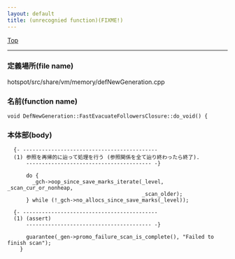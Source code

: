 ```yaml
---
layout: default
title: (unrecognied function)(FIXME!)
---
```

[Top](../index.html)

--- 
### 定義場所(file name)
hotspot/src/share/vm/memory/defNewGeneration.cpp

### 名前(function name)
```
void DefNewGeneration::FastEvacuateFollowersClosure::do_void() {
```

### 本体部(body)
```
  {- -------------------------------------------
  (1) 参照を再帰的に辿って処理を行う (参照関係を全て辿り終わったら終了).
      ---------------------------------------- -}

	  do {
	    _gch->oop_since_save_marks_iterate(_level, _scan_cur_or_nonheap,
	                                       _scan_older);
	  } while (!_gch->no_allocs_since_save_marks(_level));

  {- -------------------------------------------
  (1) (assert)
      ---------------------------------------- -}

	  guarantee(_gen->promo_failure_scan_is_complete(), "Failed to finish scan");
	}
	
```


